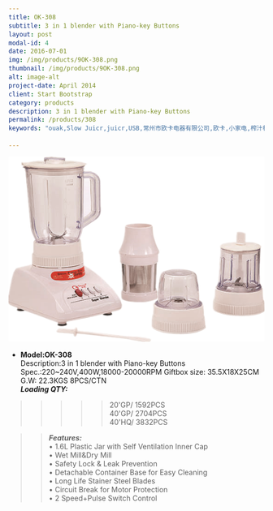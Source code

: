```yaml
---
title: OK-308
subtitle: 3 in 1 blender with Piano-key Buttons
layout: post
modal-id: 4
date: 2016-07-01
img: /img/products/9OK-308.png
thumbnail: /img/products/9OK-308.png
alt: image-alt
project-date: April 2014
client: Start Bootstrap
category: products
description: 3 in 1 blender with Piano-key Buttons         
permalink: /products/308    
keywords: "ouak,Slow Juicr,juicr,USB,常州市欧卡电器有限公司,欧卡,小家电,榨汁机,慢磨机,原汁机"
   
---
```

<div>
<img src="/img/products/9OK-308.png"  class="img-responsive img-centered"/>
</div>

- **Model:OK-308**       
   Description:3 in 1 blender with Piano-key Buttons  
Spec.:220~240V,400W,18000-20000RPM
Giftbox size: 35.5X18X25CM    
G.W: 22.3KGS   8PCS/CTN  
**_Loading QTY:_**    
 >>>>>20'GP/  1592PCS  
       40'GP/  2704PCS  
       40'HQ/  3832PCS

 >> **_Features:_**    
 • 1.6L Plastic Jar with Self Ventilation Inner Cap  
• Wet Mill&Dry Mill  
• Safety Lock & Leak Prevention   
• Detachable Container Base for Easy Cleaning  
• Long Life Stainer Steel Blades  
• Circuit Break for Motor Protection   
• 2 Speed+Pulse Switch Control
